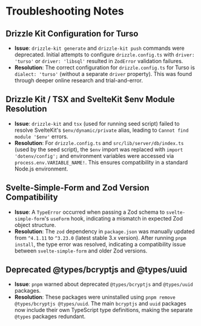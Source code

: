 # Troubleshooting Notes

## Drizzle Kit Configuration for Turso
- **Issue**: `drizzle-kit generate` and `drizzle-kit push` commands were deprecated. Initial attempts to configure `drizzle.config.ts` with `driver: 'turso'` or `driver: 'libsql'` resulted in `ZodError` validation failures.
- **Resolution**: The correct configuration for `drizzle.config.ts` for Turso is `dialect: 'turso'` (without a separate `driver` property). This was found through deeper online research and trial-and-error.

## Drizzle Kit / TSX and SvelteKit $env Module Resolution
- **Issue**: `drizzle-kit` and `tsx` (used for running seed script) failed to resolve SvelteKit's `$env/dynamic/private` alias, leading to `Cannot find module '$env'` errors.
- **Resolution**: For `drizzle.config.ts` and `src/lib/server/db/index.ts` (used by the seed script), the `$env` import was replaced with `import 'dotenv/config';` and environment variables were accessed via `process.env.VARIABLE_NAME!`. This ensures compatibility in a standard Node.js environment.

## Svelte-Simple-Form and Zod Version Compatibility
- **Issue**: A `TypeError` occurred when passing a Zod schema to `svelte-simple-form`'s `useForm` hook, indicating a mismatch in expected Zod object structure.
- **Resolution**: The `zod` dependency in `package.json` was manually updated from `^4.1.11` to `^3.23.0` (latest stable 3.x version). After running `pnpm install`, the type error was resolved, indicating a compatibility issue between `svelte-simple-form` and older Zod versions.

## Deprecated @types/bcryptjs and @types/uuid
- **Issue**: `pnpm` warned about deprecated `@types/bcryptjs` and `@types/uuid` packages.
- **Resolution**: These packages were uninstalled using `pnpm remove @types/bcryptjs @types/uuid`. The main `bcryptjs` and `uuid` packages now include their own TypeScript type definitions, making the separate `@types` packages redundant.